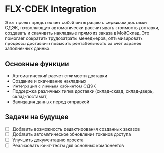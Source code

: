 # FLX-CDEK Integration

Этот проект представляет собой интеграцию с сервисом доставки СДЭК, позволяющую автоматически рассчитывать стоимость доставки, создавать и скачивать накладные прямо из заказа в МойСклад. Это помогает сократить трудозатраты менеджеров, оптимизировать процессы доставки и повысить рентабельность за счет заранее заполненных данных.

## Основные функции

- Автоматический расчет стоимости доставки
- Создание и скачивание накладных
- Интеграция с личным кабинетом СДЭК
- Поддержка различных типов доставки (склад-склад, склад-дверь, склад-постамат)
- Валидация данных перед отправкой

## Задачи на будущее

- [ ] Добавить возможность редактирования созданных заказов
- [ ] Добавить автоматическое обновление токенов доступа
- [ ] Улучшить документацию проекта
- [ ] Реализовать юнит-тесты для основных компонентов